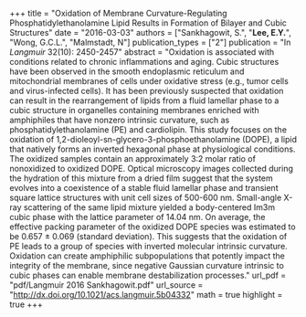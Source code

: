 +++
title = "Oxidation of Membrane Curvature-Regulating Phosphatidylethanolamine Lipid Results in Formation of Bilayer and Cubic Structures"
date = "2016-03-03"
authors = ["Sankhagowit, S.", "**Lee, E.Y.**", "Wong, G.C.L.", "Malmstadt, N"]
publication_types = ["2"]
publication = "In *Langmuir* 32(10): 2450-2457"
abstract = "Oxidation is associated with conditions related to chronic inflammations and aging. Cubic structures have been observed in the smooth endoplasmic reticulum and mitochondrial membranes of cells under oxidative stress (e.g., tumor cells and virus-infected cells). It has been previously suspected that oxidation can result in the rearrangement of lipids from a fluid lamellar phase to a cubic structure in organelles containing membranes enriched with amphiphiles that have nonzero intrinsic curvature, such as phosphatidylethanolamine (PE) and cardiolipin. This study focuses on the oxidation of 1,2-dioleoyl-sn-glycero-3-phosphoethanolamine (DOPE), a lipid that natively forms an inverted hexagonal phase at physiological conditions. The oxidized samples contain an approximately 3:2 molar ratio of nonoxidized to oxidized DOPE. Optical microscopy images collected during the hydration of this mixture from a dried film suggest that the system evolves into a coexistence of a stable fluid lamellar phase and transient square lattice structures with unit cell sizes of 500-600 nm. Small-angle X-ray scattering of the same lipid mixture yielded a body-centered Im3m cubic phase with the lattice parameter of 14.04 nm. On average, the effective packing parameter of the oxidized DOPE species was estimated to be 0.657 ± 0.069 (standard deviation). This suggests that the oxidation of PE leads to a group of species with inverted molecular intrinsic curvature. Oxidation can create amphiphilic subpopulations that potently impact the integrity of the membrane, since negative Gaussian curvature intrinsic to cubic phases can enable membrane destabilization processes."
url_pdf = "pdf/Langmuir 2016 Sankhagowit.pdf"
url_source = "http://dx.doi.org/10.1021/acs.langmuir.5b04332"
math = true
highlight = true
+++